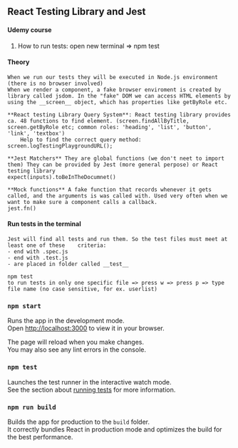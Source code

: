 ## React Testing Library and Jest

#### Udemy course

1. How to run tests:
   open new terminal => npm test

#### Theory

    When we run our tests they will be executed in Node.js environment (there is no browser involved)
    When we render a component, a fake browser enviroment is created by library called jsdom. In the "fake" DOM we can access HTML elements by using the __screen__ object, which has properties like getByRole etc.

    **React testing Library Query System**: React testing library provides ca. 48 functions to find element. (screen.findAllByTitle, screen.getByRole etc; common roles: 'heading', 'list', 'button', 'link', 'textbox')
        Help to find the correct query method:  screen.logTestingPlaygroundURL();

    **Jest Matchers** They are global functions (we don't neet to import them) They can be provided by Jest (more general perpose) or React testing library
    expect(inputs).toBeInTheDocumnet()

    **Mock functions** A fake function that records whenever it gets called, and the arguments is was called with. Used very often when we want to make sure a component calls a callback.
    jest.fn()

#### Run tests in the terminal

    Jest will find all tests and run them. So the test files must meet at least one of these 	criteria:
    - end with .spec.js
    - end with .test.js
    - are placed in folder called __test__

    npm test
    to run tests in only one specific file => press w => press p => type file name (no case sensitive, for ex. userlist)

### `npm start`

Runs the app in the development mode.\
Open [http://localhost:3000](http://localhost:3000) to view it in your browser.

The page will reload when you make changes.\
You may also see any lint errors in the console.

### `npm test`

Launches the test runner in the interactive watch mode.\
See the section about [running tests](https://facebook.github.io/create-react-app/docs/running-tests) for more information.

### `npm run build`

Builds the app for production to the `build` folder.\
It correctly bundles React in production mode and optimizes the build for the best performance.
